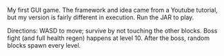 My first GUI game. The framework and idea came from a Youtube tutorial, but my version is fairly different in execution. Run the JAR to play.

Directions:
WASD to move; survive by not touching the other blocks. Boss fight (and full health regen) happens at level 10. After the boss, random blocks spawn every level. 
